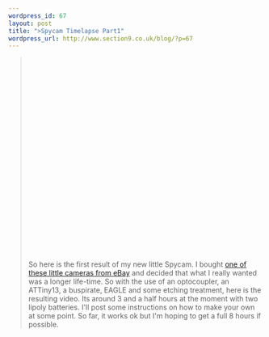 ```yaml
--- 
wordpress_id: 67
layout: post
title: ">Spycam Timelapse Part1"
wordpress_url: http://www.section9.co.uk/blog/?p=67
---
```

><object width="480" height="385"><param name="movie" value="http://www.youtube.com/v/8BbnDAV95y4&hl=en_US&fs=1&"></param><param name="allowFullScreen" value="true"></param><param name="allowscriptaccess" value="always"></param><embed src="http://www.youtube.com/v/8BbnDAV95y4&hl=en_US&fs=1&" type="application/x-shockwave-flash" allowscriptaccess="always" allowfullscreen="true" width="480" height="385"></embed></object><br /><br />So here is the first result of my new little Spycam. I bought <a href="http://cgi.ebay.co.uk/Spy-Key-Chain-Camera-DVR-Covert-Video-Audio-Recorder-/110468930888?cmd=ViewItem&pt=LH_DefaultDomain_0&hash=item19b8761d48">one of these little cameras from eBay</a> and decided that what I really wanted was a longer life-time. So with the use of an optocoupler, an ATTiny13, a buspirate, EAGLE and some etching treatment, here is the resulting video. Its around 3 and a half hours at the moment with two lipoly batteries. I'll post some instructions on how to make your own at some point. So far, it works ok but I'm hoping to get a full 8 hours if possible.
